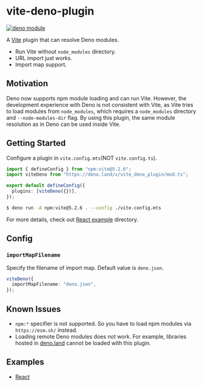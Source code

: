 # vite-deno-plugin

[![deno module](https://shield.deno.dev/x/vite_deno_plugin)](https://deno.land/x/vite_deno_plugin)

A [Vite](https://vitejs.dev) plugin that can resolve Deno modules.

- Run Vite without `node_modules` directory.
- URL import just works.
- Import map support.

## Motivation

Deno now supports npm module loading and can run Vite. However, the development
experience with Deno is not consistent with Vite, as Vite tries to load modules
from `node_modules`, which requires a `node_modules` directory and
`--node-modules-dir` flag. By using this plugin, the same module resolution as
in Deno can be used inside Vite.

## Getting Started

Configure a plugin in `vite.config.mts`(NOT `vite.config.ts`).

```typescript
import { defineConfig } from "npm:vite@5.2.6";
import viteDeno from "https://deno.land/x/vite_deno_plugin/mod.ts";

export default defineConfig({
  plugins: [viteDeno({})],
});
```

```bash
$ deno run -A npm:vite@5.2.6 . --config ./vite.config.mts
```

For more details, check out
[React example](https://github.com/anatoo/vite-deno-plugin/tree/main/examples/react)
directory.

## Config

### `importMapFilename`

Specify the filename of import map. Default value is `deno.json`.

```typescript
viteDeno({
  importMapFilename: "deno.json",
});
```

## Known Issues

- `npm:*` specifier is not supported. So you have to load npm modules
  via `https://esm.sh/` instead.
- Loading remote Deno modules does not work. For example, libraries hosted in [deno.land](https://deno.land) cannot be loaded with this plugin.

## Examples

- [React](https://github.com/anatoo/vite-deno-plugin/tree/main/examples/react)
